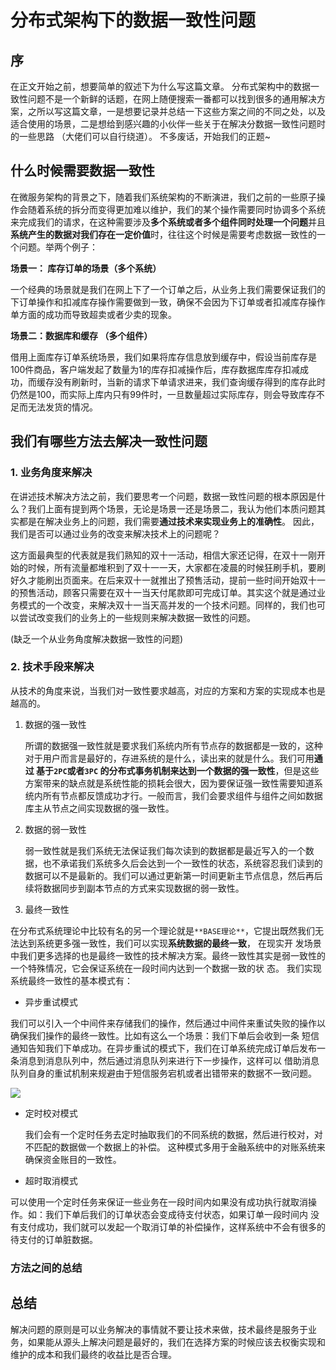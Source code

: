 # 分布式架构下的数据一致性问题

## 序

在正文开始之前，想要简单的叙述下为什么写这篇文章。 分布式架构中的数据一致性问题不是一个新鲜的话题，在网上随便搜索一番都可以找到很多的通用解决方案，之所以写这篇文章，一是想要记录并总结一下这些方案之间的不同之处，以及适合使用的场景，二是想给到感兴趣的小伙伴一些关于在解决分数据一致性问题时的一些思路 （大佬们可以自行绕道）。 不多废话，开始我们的正题~

## 什么时候需要数据一致性

在微服务架构的背景之下，随着我们系统架构的不断演进，我们之前的一些原子操作会随着系统的拆分而变得更加难以维护，我们的某个操作需要同时协调多个系统来完成我们的请求，在这种需要涉及**多个系统或者多个组件同时处理一个问题**并且**系统产生的数据对我们存在一定价值**时，往往这个时候是需要考虑数据一致性的一个问题。举两个例子：



**场景一： 库存订单的场景（多个系统）**

一个经典的场景就是我们在网上下了一个订单之后，从业务上我们需要保证我们的下订单操作和扣减库存操作需要做到一致，确保不会因为下订单或者扣减库存操作单方面的成功而导致超卖或者少卖的现象。



**场景二：数据库和缓存  （多个组件）**

借用上面库存订单系统场景，我们如果将库存信息放到缓存中，假设当前库存是100件商品，客户端发起了数量为1的库存扣减操作后，库存数据库库存扣减成功，而缓存没有刷新时，当新的请求下单请求进来，我们查询缓存得到的库存此时仍然是100，而实际上库内只有99件时，一旦数量超过实际库存，则会导致库存不足而无法发货的情况。





## 我们有哪些方法去解决一致性问题

### 1. 业务角度来解决

在讲述技术解决方法之前，我们要思考一个问题，数据一致性问题的根本原因是什么？我们上面有提到两个场景，无论是场景一还是场景二，我认为他们本质问题其实都是在解决业务上的问题，我们需要**通过技术来实现业务上的准确性**。 因此，我们是否可以通过业务的改变来解决技术上的问题呢？

这方面最典型的代表就是我们熟知的双十一活动，相信大家还记得，在双十一刚开始的时候，所有流量都堆积到了双十一一天，大家都在凌晨的时候狂刷手机，要刷好久才能刷出页面来。在后来双十一就推出了预售活动，提前一些时间开始双十一的预售活动，顾客只需要在双十一当天付尾款即可完成订单。其实这个就是通过业务模式的一个改变，来解决双十一当天高并发的一个技术问题。同样的，我们也可以尝试改变我们的业务上的一些规则来解决数据一致性的问题。

(缺乏一个从业务角度解决数据一致性的问题)

### 2. 技术手段来解决

从技术的角度来说，当我们对一致性要求越高，对应的方案和方案的实现成本也是越高的。

1. 数据的强一致性

   所谓的数据强一致性就是要求我们系统内所有节点存的数据都是一致的，这种对于用户而言是最好的，存进系统的是什么，读出来的就是什么。我们可用**通过 基于`2PC`或者`3PC` 的分布式事务机制来达到一个数据的强一致性**，但是这些方案带来的缺点就是系统性能的损耗会很大，因为要保证强一致性需要知道系统内所有节点都反馈成功才行。一般而言，我们会要求组件与组件之间如数据库主从节点之间实现数据的强一致性。

2. 数据的弱一致性

   弱一致性就是我们系统无法保证我们每次读到的数据都是最近写入的一个数据，也不承诺我们系统多久后会达到一个一致性的状态，系统容忍我们读到的数据可以不是最新的。我们可以通过更新第一时间更新主节点信息，然后再后续将数据同步到副本节点的方式来实现数据的弱一致性。

3. 最终一致性

​	   在分布式系统理论中比较有名的另一个理论就是`**BASE理论**`，它提出既然我们无法达到系统更多强一致性，我们可以实现**系统数据的最终一致**， 在现实开	  发场景中我们更多选择的也是最终一致性的技术解决方案。最终一致性其实是弱一致性的一个特殊情况，它会保证系统在一段时间内达到一个数据一致的状	   态。 我们实现系统最终一致性的基本模式有：

- 异步重试模式

​		我们可以引入一个中间件来存储我们的操作，然后通过中间件来重试失败的操作以确保我们操作的最终一致性。比如有这么一个场景：我们下单后会收到一条		短信通知告知我们下单成功。在异步重试的模式下，我们在订单系统完成订单后发布一条消息到消息队列中，然后通过消息队列来进行下一步操作，这样可以		借助消息队列自身的重试机制来规避由于短信服务宕机或者出错带来的数据不一致问题。

![](https://golearning.oss-cn-shanghai.aliyuncs.com/obsidian20221007131743.png)

- 定时校对模式

  我们会有一个定时任务去定时抽取我们的不同系统的数据，然后进行校对，对不匹配的数据做一个数据上的补偿。 这种模式多用于金融系统中的对账系统来确保资金账目的一致性。

- 超时取消模式

​	   可以使用一个定时任务来保证一些业务在一段时间内如果没有成功执行就取消操作。如：我们下单后我们的订单状态会变成待支付状态，如果订单一段时间内 	   没有支付成功，我们就可以发起一个取消订单的补偿操作，这样系统中不会有很多的待支付的订单脏数据。















###  方法之间的总结





## 总结

解决问题的原则是可以业务解决的事情就不要让技术来做，技术最终是服务于业务，如果能从源头上解决问题是最好的，我们在选择方案的时候应该去权衡实现和维护的成本和我们最终的收益比是否合理。
